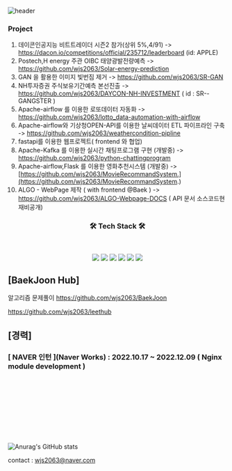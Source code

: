 
![header](https://img.shields.io/badge/<Career>-<JaehyeonJeon>-<blue>)





### Project
1. 데이콘인공지능 비트트레이더 시즌2 참가(상위 5%,4/91)                      ->  https://dacon.io/competitions/official/235712/leaderboard   (id: APPLE)
2. Postech,H energy 주관 OIBC 태양광발전량예측                          ->  https://github.com/wjs2063/Solar-energy-prediction
3. GAN 을 활용한 이미지 빛번짐 제거                                      ->  https://github.com/wjs2063/SR-GAN
4. NH투자증권 주식보유기간예측 본선진출                    ->  https://github.com/wjs2063/DAYCON-NH-INVESTMENT ( id : SR--GANGSTER  )
5. Apache-airflow 를 이용한 로또데이터 자동화                            ->  https://github.com/wjs2063/lotto_data-automation-with-airflow
6. Apache-airflow와 기상청OPEN-API를 이용한 날씨데이터 ETL 파이프라인 구축    -> https://github.com/wjs2063/weathercondition-pipline 
7. fastapi를 이용한 웹프로젝트( frontend 와 협업)
8. Apache-Kafka 를 이용한 실시간 채팅프로그램 구현 (개발중)                  -> https://github.com/wjs2063/python-chattingprogram                         
9. Apache-airflow,Flask 를 이용한 영화추천시스템 (개발중)                  -> [https://github.com/wjs2063/MovieRecommandSystem.](https://github.com/wjs2063/MovieRecommandSystem.)
10. ALGO - WebPage 제작 ( with frontend @Baek )                           -> https://github.com/wjs2063/ALGO-Webpage-DOCS ( API 문서 소스코드현재비공개)
<h3 align="center"><b>🛠 Tech Stack 🛠</b></h3>
</br>
<p align="center">
<img src="https://img.shields.io/badge/Nginx-4479A1?style=for-the-badge&logo=MYSQL&logoColor=white">
<img src="https://img.shields.io/badge/Python-3776AB?style=for-the-badge&logo=Python&logoColor=white">
<img src="https://img.shields.io/badge/Apache Airflow-017CEE?style=for-the-badge&logo=MYSQL&logoColor=white">
<img src="https://img.shields.io/badge/Tensorflow-FF7300?style=for-the-badge&logo=Tensorflow&logoColor=white">
<img src="https://img.shields.io/badge/Docker-4479A1?style=for-the-badge&logo=MYSQL&logoColor=white">
<img src="https://img.shields.io/badge/MYSQL-4479A1?style=for-the-badge&logo=MYSQL&logoColor=white">




 
## [BaekJoon Hub]
 
 알고리즘 문제풀이
 https://github.com/wjs2063/BaekJoon
 
 
 https://github.com/wjs2063/leethub
 

## [경력]
 
 
### [ NAVER 인턴 ](Naver Works) : 2022.10.17 ~ 2022.12.09  ( Nginx module development )



 <br></br>
 <br></br>
 <br></br>
 <br></br>

  
  
  
 
 
 
![Anurag's GitHub stats](https://github-readme-stats-git-masterrstaa-rickstaa.vercel.app/api/top-langs/?username=wjs2063)

contact : wjs2063@naver.com
